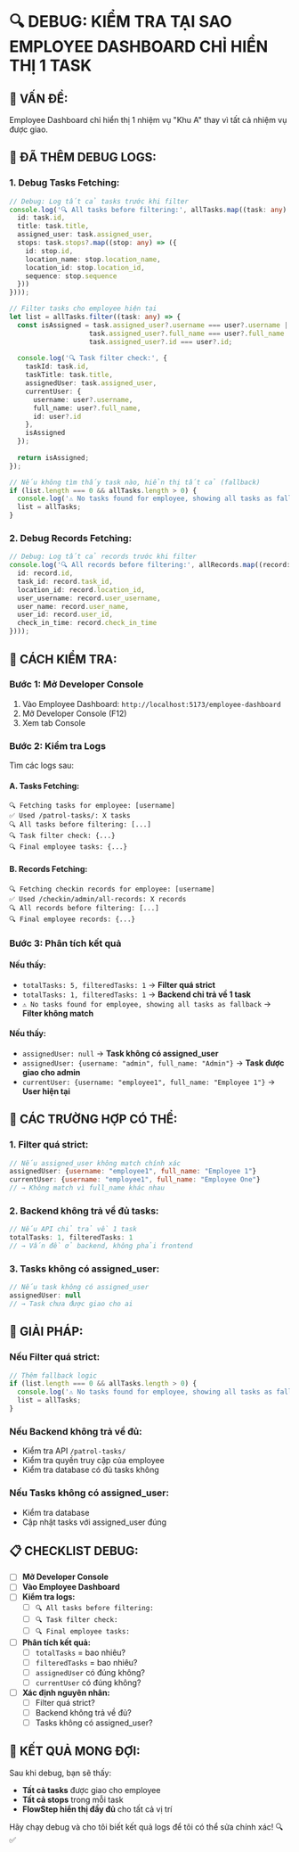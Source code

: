 # 🔍 DEBUG: KIỂM TRA TẠI SAO EMPLOYEE DASHBOARD CHỈ HIỂN THỊ 1 TASK

## 🎯 **VẤN ĐỀ:**
Employee Dashboard chỉ hiển thị 1 nhiệm vụ "Khu A" thay vì tất cả nhiệm vụ được giao.

## 🔧 **ĐÃ THÊM DEBUG LOGS:**

### **1. Debug Tasks Fetching:**
```typescript
// Debug: Log tất cả tasks trước khi filter
console.log('🔍 All tasks before filtering:', allTasks.map((task: any) => ({
  id: task.id,
  title: task.title,
  assigned_user: task.assigned_user,
  stops: task.stops?.map((stop: any) => ({
    id: stop.id,
    location_name: stop.location_name,
    location_id: stop.location_id,
    sequence: stop.sequence
  }))
})));

// Filter tasks cho employee hiện tại
let list = allTasks.filter((task: any) => {
  const isAssigned = task.assigned_user?.username === user?.username ||
                    task.assigned_user?.full_name === user?.full_name ||
                    task.assigned_user?.id === user?.id;
  
  console.log('🔍 Task filter check:', {
    taskId: task.id,
    taskTitle: task.title,
    assignedUser: task.assigned_user,
    currentUser: {
      username: user?.username,
      full_name: user?.full_name,
      id: user?.id
    },
    isAssigned
  });
  
  return isAssigned;
});

// Nếu không tìm thấy task nào, hiển thị tất cả (fallback)
if (list.length === 0 && allTasks.length > 0) {
  console.log('⚠️ No tasks found for employee, showing all tasks as fallback');
  list = allTasks;
}
```

### **2. Debug Records Fetching:**
```typescript
// Debug: Log tất cả records trước khi filter
console.log('🔍 All records before filtering:', allRecords.map((record: any) => ({
  id: record.id,
  task_id: record.task_id,
  location_id: record.location_id,
  user_username: record.user_username,
  user_name: record.user_name,
  user_id: record.user_id,
  check_in_time: record.check_in_time
})));
```

## 🧪 **CÁCH KIỂM TRA:**

### **Bước 1: Mở Developer Console**
1. Vào Employee Dashboard: `http://localhost:5173/employee-dashboard`
2. Mở Developer Console (F12)
3. Xem tab Console

### **Bước 2: Kiểm tra Logs**
Tìm các logs sau:

#### **A. Tasks Fetching:**
```
🔍 Fetching tasks for employee: [username]
✅ Used /patrol-tasks/: X tasks
🔍 All tasks before filtering: [...]
🔍 Task filter check: {...}
🔍 Final employee tasks: {...}
```

#### **B. Records Fetching:**
```
🔍 Fetching checkin records for employee: [username]
✅ Used /checkin/admin/all-records: X records
🔍 All records before filtering: [...]
🔍 Final employee records: {...}
```

### **Bước 3: Phân tích kết quả**

#### **Nếu thấy:**
- `totalTasks: 5, filteredTasks: 1` → **Filter quá strict**
- `totalTasks: 1, filteredTasks: 1` → **Backend chỉ trả về 1 task**
- `⚠️ No tasks found for employee, showing all tasks as fallback` → **Filter không match**

#### **Nếu thấy:**
- `assignedUser: null` → **Task không có assigned_user**
- `assignedUser: {username: "admin", full_name: "Admin"}` → **Task được giao cho admin**
- `currentUser: {username: "employee1", full_name: "Employee 1"}` → **User hiện tại**

## 🔧 **CÁC TRƯỜNG HỢP CÓ THỂ:**

### **1. Filter quá strict:**
```javascript
// Nếu assigned_user không match chính xác
assignedUser: {username: "employee1", full_name: "Employee 1"}
currentUser: {username: "employee1", full_name: "Employee One"}
// → Không match vì full_name khác nhau
```

### **2. Backend không trả về đủ tasks:**
```javascript
// Nếu API chỉ trả về 1 task
totalTasks: 1, filteredTasks: 1
// → Vấn đề ở backend, không phải frontend
```

### **3. Tasks không có assigned_user:**
```javascript
// Nếu task không có assigned_user
assignedUser: null
// → Task chưa được giao cho ai
```

## 🚀 **GIẢI PHÁP:**

### **Nếu Filter quá strict:**
```typescript
// Thêm fallback logic
if (list.length === 0 && allTasks.length > 0) {
  console.log('⚠️ No tasks found for employee, showing all tasks as fallback');
  list = allTasks;
}
```

### **Nếu Backend không trả về đủ:**
- Kiểm tra API `/patrol-tasks/`
- Kiểm tra quyền truy cập của employee
- Kiểm tra database có đủ tasks không

### **Nếu Tasks không có assigned_user:**
- Kiểm tra database
- Cập nhật tasks với assigned_user đúng

## 📋 **CHECKLIST DEBUG:**

- [ ] **Mở Developer Console**
- [ ] **Vào Employee Dashboard**
- [ ] **Kiểm tra logs:**
  - [ ] `🔍 All tasks before filtering:`
  - [ ] `🔍 Task filter check:`
  - [ ] `🔍 Final employee tasks:`
- [ ] **Phân tích kết quả:**
  - [ ] `totalTasks` = bao nhiêu?
  - [ ] `filteredTasks` = bao nhiêu?
  - [ ] `assignedUser` có đúng không?
  - [ ] `currentUser` có đúng không?
- [ ] **Xác định nguyên nhân:**
  - [ ] Filter quá strict?
  - [ ] Backend không trả về đủ?
  - [ ] Tasks không có assigned_user?

## 🎯 **KẾT QUẢ MONG ĐỢI:**

Sau khi debug, bạn sẽ thấy:
- **Tất cả tasks** được giao cho employee
- **Tất cả stops** trong mỗi task
- **FlowStep hiển thị đầy đủ** cho tất cả vị trí

Hãy chạy debug và cho tôi biết kết quả logs để tôi có thể sửa chính xác! 🔍✅
